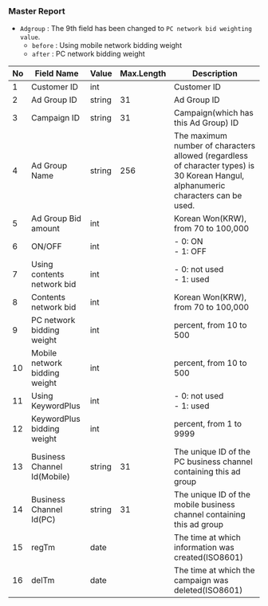 ### Master Report
   * `Adgroup` : The 9th field has been changed to `PC network bid weighting value`.
     * `before` : Using mobile network bidding weight
     * `after` : PC network bidding weight

No|Field Name|Value|Max.Length|Description
---|----------|-----|----------|-----------
1|Customer ID|int||Customer ID
2|Ad Group ID|string|31|Ad Group ID
3|Campaign ID|string|31|Campaign(which has this Ad Group) ID 
4|Ad Group Name|string|256|The maximum number of characters allowed (regardless of character types) is 30 Korean Hangul, alphanumeric characters can be used.
5|Ad Group Bid amount|int|| Korean Won(KRW), from 70 to 100,000
6|ON/OFF|int|| - 0: ON<br/> - 1: OFF
7|Using contents network bid|int|| - 0: not used <br/> - 1: used
8|Contents network bid|int||Korean Won(KRW), from 70 to 100,000
9|PC network bidding weight|int||percent, from 10 to 500
10|Mobile network bidding weight|int||percent, from 10 to 500
11|Using KeywordPlus|int|| - 0: not used <br/> - 1: used
12|KeywordPlus bidding weight|int||percent, from 1 to 9999
13|Business Channel Id(Mobile)|string|31|The unique ID of the PC business channel containing this ad group 
14|Business Channel Id(PC)|string|31|The unique ID of the mobile business channel containing this ad group
15|regTm|date||The time at which information was created(ISO8601)
16|delTm|date||The time at which the campaign was deleted(ISO8601)

